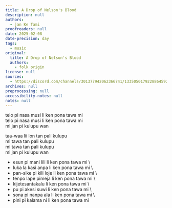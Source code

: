 ```yaml
---
title: A Drop of Nelson's Blood
description: null
authors:
  - jan Ke Tami
proofreaders: null
date: 2025-02-08
date-precision: day
tags:
  - music
original:
  title: A Drop of Nelson's Blood
  authors:
    - folk origin
license: null
sources:
  - https://discord.com/channels/301377942062366741/1335050179228864592/1337588559401586759
archives: null
preprocessing: null
accessibility-notes: null
notes: null
---
```


telo pi nasa musi li ken pona tawa mi  \
telo pi nasa musi li ken pona tawa mi  \
mi jan pi kulupu wan

taa-waa lii lon tan pali kulupu  \
mi tawa tan pali kulupu  \
mi tawa tan pali kulupu  \
mi jan pi kulupu wan

- esun pi mani lili li ken pona tawa mi  \
- luka la kasi anpa li ken pona tawa mi  \
- pan-sike pi kili loje li ken pona tawa mi  \
- tenpo lape pimeja li ken pona tawa mi  \
- kijetesantakalu li ken pona tawa mi  \
- pu pi akesi suwi li ken pona tawa mi  \
- sona pi nanpa ala li ken pona tawa mi  \
- pini pi kalama ni li ken pona tawa mi
